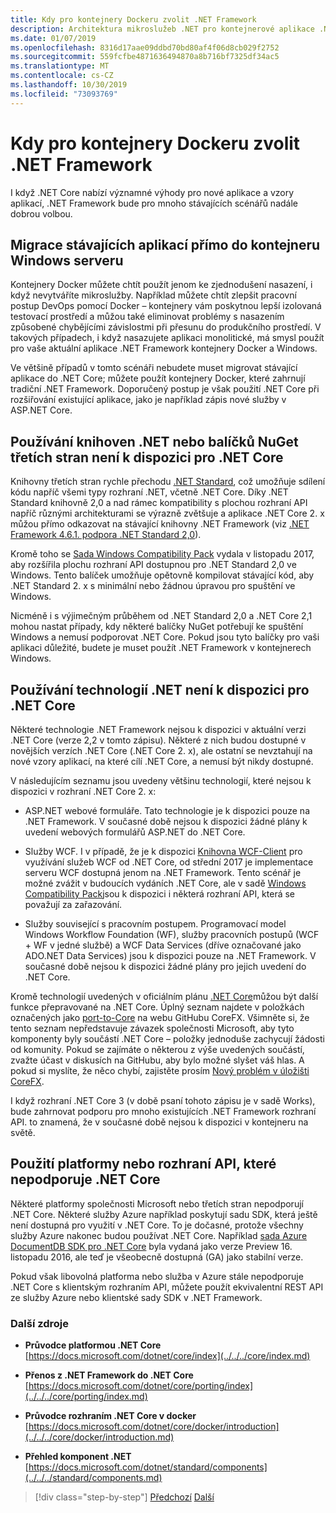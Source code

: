 ```yaml
---
title: Kdy pro kontejnery Dockeru zvolit .NET Framework
description: Architektura mikroslužeb .NET pro kontejnerové aplikace .NET | Kdy zvolit .NET Framework pro kontejnery Docker
ms.date: 01/07/2019
ms.openlocfilehash: 8316d17aae09ddbd70bd80af4f06d8cb029f2752
ms.sourcegitcommit: 559fcfbe4871636494870a8b716bf7325df34ac5
ms.translationtype: MT
ms.contentlocale: cs-CZ
ms.lasthandoff: 10/30/2019
ms.locfileid: "73093769"
---
```

# <a name="when-to-choose-net-framework-for-docker-containers"></a>Kdy pro kontejnery Dockeru zvolit .NET Framework

I když .NET Core nabízí významné výhody pro nové aplikace a vzory aplikací, .NET Framework bude pro mnoho stávajících scénářů nadále dobrou volbou.

## <a name="migrating-existing-applications-directly-to-a-windows-server-container"></a>Migrace stávajících aplikací přímo do kontejneru Windows serveru

Kontejnery Docker můžete chtít použít jenom ke zjednodušení nasazení, i když nevytváříte mikroslužby. Například můžete chtít zlepšit pracovní postup DevOps pomocí Docker – kontejnery vám poskytnou lepší izolovaná testovací prostředí a můžou také eliminovat problémy s nasazením způsobené chybějícími závislostmi při přesunu do produkčního prostředí. V takových případech, i když nasazujete aplikaci monolitické, má smysl použít pro vaše aktuální aplikace .NET Framework kontejnery Docker a Windows.

Ve většině případů v tomto scénáři nebudete muset migrovat stávající aplikace do .NET Core; můžete použít kontejnery Docker, které zahrnují tradiční .NET Framework. Doporučený postup je však použití .NET Core při rozšiřování existující aplikace, jako je například zápis nové služby v ASP.NET Core.

## <a name="using-third-party-net-libraries-or-nuget-packages-not-available-for-net-core"></a>Používání knihoven .NET nebo balíčků NuGet třetích stran není k dispozici pro .NET Core

Knihovny třetích stran rychle přechodu [.NET Standard](../../../standard/net-standard.md), což umožňuje sdílení kódu napříč všemi typy rozhraní .NET, včetně .NET Core. Díky .NET Standard knihovně 2,0 a nad rámec kompatibility s plochou rozhraní API napříč různými architekturami se výrazně zvětšuje a aplikace .NET Core 2. x můžou přímo odkazovat na stávající knihovny .NET Framework (viz [.NET Framework 4.6.1. podpora .NET Standard 2,0](https://github.com/dotnet/standard/blob/master/docs/planning/netstandard-2.0/README.md#net-framework-461-supporting-net-standard-20)).

Kromě toho se [Sada Windows Compatibility Pack](../../../core/porting/windows-compat-pack.md) vydala v listopadu 2017, aby rozšířila plochu rozhraní API dostupnou pro .NET Standard 2,0 ve Windows. Tento balíček umožňuje opětovně kompilovat stávající kód, aby .NET Standard 2. x s minimální nebo žádnou úpravou pro spuštění ve Windows.

Nicméně i s výjimečným průběhem od .NET Standard 2,0 a .NET Core 2,1 mohou nastat případy, kdy některé balíčky NuGet potřebují ke spuštění Windows a nemusí podporovat .NET Core. Pokud jsou tyto balíčky pro vaši aplikaci důležité, budete je muset použít .NET Framework v kontejnerech Windows.

## <a name="using-net-technologies-not-available-for-net-core"></a>Používání technologií .NET není k dispozici pro .NET Core

Některé technologie .NET Framework nejsou k dispozici v aktuální verzi .NET Core (verze 2,2 v tomto zápisu). Některé z nich budou dostupné v novějších verzích .NET Core (.NET Core 2. x), ale ostatní se nevztahují na nové vzory aplikací, na které cílí .NET Core, a nemusí být nikdy dostupné.

V následujícím seznamu jsou uvedeny většinu technologií, které nejsou k dispozici v rozhraní .NET Core 2. x:

- ASP.NET webové formuláře. Tato technologie je k dispozici pouze na .NET Framework. V současné době nejsou k dispozici žádné plány k uvedení webových formulářů ASP.NET do .NET Core.

- Služby WCF. I v případě, že je k dispozici [Knihovna WCF-Client](https://github.com/dotnet/wcf) pro využívání služeb WCF od .NET Core, od střední 2017 je implementace serveru WCF dostupná jenom na .NET Framework. Tento scénář je možné zvážit v budoucích vydáních .NET Core, ale v sadě [Windows Compatibility Pack](../../../core/porting/windows-compat-pack.md)jsou k dispozici i některá rozhraní API, která se považují za zařazování.

- Služby související s pracovním postupem. Programovací model Windows Workflow Foundation (WF), služby pracovních postupů (WCF + WF v jedné službě) a WCF Data Services (dříve označované jako ADO.NET Data Services) jsou k dispozici pouze na .NET Framework. V současné době nejsou k dispozici žádné plány pro jejich uvedení do .NET Core.

Kromě technologií uvedených v oficiálním plánu [.NET Core](https://github.com/aspnet/Home/wiki/Roadmap)můžou být další funkce přepravované na .NET Core. Úplný seznam najdete v položkách označených jako [port-to-Core](https://github.com/dotnet/corefx/issues?q=is%3Aopen+is%3Aissue+label%3Aport-to-core) na webu GitHubu CoreFX. Všimněte si, že tento seznam nepředstavuje závazek společnosti Microsoft, aby tyto komponenty byly součástí .NET Core – položky jednoduše zachycují žádosti od komunity. Pokud se zajímáte o některou z výše uvedených součástí, zvažte účast v diskusích na GitHubu, aby bylo možné slyšet váš hlas. A pokud si myslíte, že něco chybí, zajistěte prosím [Nový problém v úložišti CoreFX](https://github.com/dotnet/corefx/issues/new).

I když rozhraní .NET Core 3 (v době psaní tohoto zápisu je v sadě Works), bude zahrnovat podporu pro mnoho existujících .NET Framework rozhraní API. to znamená, že v současné době nejsou k dispozici v kontejneru na světě.

## <a name="using-a-platform-or-api-that-does-not-support-net-core"></a>Použití platformy nebo rozhraní API, které nepodporuje .NET Core

Některé platformy společnosti Microsoft nebo třetích stran nepodporují .NET Core. Některé služby Azure například poskytují sadu SDK, která ještě není dostupná pro využití v .NET Core. To je dočasné, protože všechny služby Azure nakonec budou používat .NET Core. Například [sada Azure DocumentDB SDK pro .NET Core](https://www.nuget.org/packages/Microsoft.Azure.DocumentDB.Core) byla vydaná jako verze Preview 16. listopadu 2016, ale teď je všeobecně dostupná (GA) jako stabilní verze.

Pokud však libovolná platforma nebo služba v Azure stále nepodporuje .NET Core s klientským rozhraním API, můžete použít ekvivalentní REST API ze služby Azure nebo klientské sady SDK v .NET Framework.

### <a name="additional-resources"></a>Další zdroje

- **Průvodce platformou .NET Core**  
  [https://docs.microsoft.com/dotnet/core/index](../../../core/index.md)

- **Přenos z .NET Framework do .NET Core**  
  [https://docs.microsoft.com/dotnet/core/porting/index](../../../core/porting/index.md)

- **Průvodce rozhraním .NET Core v docker** [https://docs.microsoft.com/dotnet/core/docker/introduction](../../../core/docker/introduction.md)

- **Přehled komponent .NET**  
  [https://docs.microsoft.com/dotnet/standard/components](../../../standard/components.md)

>[!div class="step-by-step"]
>[Předchozí](net-core-container-scenarios.md)
>[Další](container-framework-choice-factors.md)
